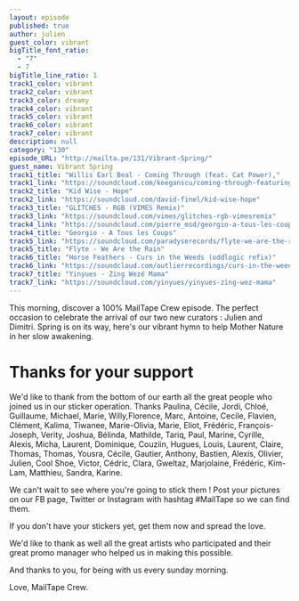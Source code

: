 ```yaml
---
layout: episode
published: true
author: julien
guest_color: vibrant
bigTitle_font_ratio: 
  - "7"
  - 7
bigTitle_line_ratio: 1
track1_color: vibrant
track2_color: vibrant
track3_color: dreamy
track4_color: vibrant
track5_color: vibrant
track6_color: vibrant
track7_color: vibrant
description: null
category: "130"
episode_URL: "http://mailta.pe/131/Vibrant-Spring/"
guest_name: Vibrant Spring
track1_title: "Willis Earl Beal - Coming Through (feat. Cat Power),"
track1_link: "https://soundcloud.com/keeganscu/coming-through-featuring-cat"
track2_title: "Kid Wise - Hope"
track2_link: "https://soundcloud.com/david-finel/kid-wise-hope"
track3_title: "GLITCHES - RGB (VIMES Remix)"
track3_link: "https://soundcloud.com/vimes/glitches-rgb-vimesremix"
track4_link: "https://soundcloud.com/pierre_msd/georgio-a-tous-les-coups-2014"
track4_title: "Georgio - A Tous les Coups"
track5_link: "https://soundcloud.com/paradyserecords/flyte-we-are-the-rain"
track5_title: "Flyte - We Are the Rain"
track6_title: "Horse Feathers - Curs in the Weeds (oddlogic refix)"
track6_link: "https://soundcloud.com/outlierrecordings/curs-in-the-weeds"
track7_title: "Yinyues - Zing Wezé Mama"
track7_link: "https://soundcloud.com/yinyues/yinyues-zing-wez-mama"
---
```


<p id="introduction">
This morning, discover a 100% MailTape Crew episode. The perfect occasion to celebrate the arrival of our two new curators : Julien and Dimitri. Spring is on its way, here's our vibrant hymn to help Mother Nature in her slow awakening.
</p>

# Thanks for your support
We'd like to thank from the bottom of our earth all the great people who joined us in our sticker operation. Thanks Paulina, Cécile, Jordi, Chloé, Guillaume, Michael, Marie, Willy,Florence, Marc, Antoine, Cecile, Flavien, Clément,
Kalima, Tiwanee, Marie-Olivia, Marie, Eliot, Frédéric, François-Joseph,
Verity, Joshua, Bélinda, Mathilde, Tariq, Paul, Marine, Cyrille, Alexis, Micha, Laurent, Dominique, Couziin, Hugues, Louis, Laurent, Claire, Thomas, Thomas, Yousra, Cécile, Gautier, Anthony, Bastien, Alexis, Olivier, Julien, Cool Shoe, Victor, Cédric, Clara, Gweltaz, Marjolaine, Frédéric, Kim-Lam, Matthieu, Sandra, Karine.

We can't wait to see where you're going to stick them ! Post your pictures on our FB page, Twitter or Instagram with hashtag #MailTape so we can find them.

If you don't have your stickers yet, get them now and spread the love.

We'd like to thank as well all the great artists who participated and their great promo manager who helped us in making this possible.

And thanks to you, for being with us every sunday morning.

Love,
MailTape Crew.
